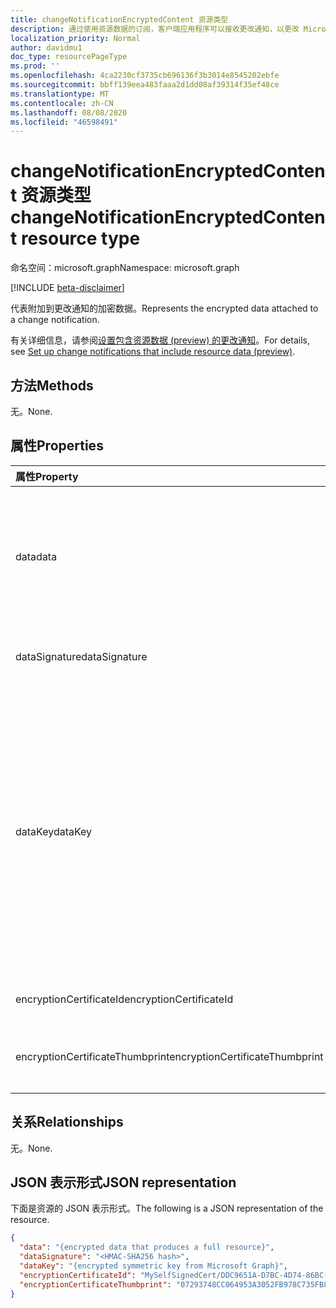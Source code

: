 ```yaml
---
title: changeNotificationEncryptedContent 资源类型
description: 通过使用资源数据的订阅，客户端应用程序可以接收更改通知，以更改 Microsoft Graph 中的数据。 更改通知加密内容代表通知附带的加密数据。
localization_priority: Normal
author: davidmu1
doc_type: resourcePageType
ms.prod: ''
ms.openlocfilehash: 4ca2230cf3735cb696136f3b3014e8545202ebfe
ms.sourcegitcommit: bbff139eea483faaa2d1dd08af39314f35ef48ce
ms.translationtype: MT
ms.contentlocale: zh-CN
ms.lasthandoff: 08/08/2020
ms.locfileid: "46598491"
---
```

# <a name="changenotificationencryptedcontent-resource-type"></a><span data-ttu-id="3d9e1-104">changeNotificationEncryptedContent 资源类型</span><span class="sxs-lookup"><span data-stu-id="3d9e1-104">changeNotificationEncryptedContent resource type</span></span>

<span data-ttu-id="3d9e1-105">命名空间：microsoft.graph</span><span class="sxs-lookup"><span data-stu-id="3d9e1-105">Namespace: microsoft.graph</span></span>

[!INCLUDE [beta-disclaimer](../../includes/beta-disclaimer.md)]

<span data-ttu-id="3d9e1-106">代表附加到更改通知的加密数据。</span><span class="sxs-lookup"><span data-stu-id="3d9e1-106">Represents the encrypted data attached to a change notification.</span></span>

<span data-ttu-id="3d9e1-107">有关详细信息，请参阅[设置包含资源数据 (preview) 的更改通知](/graph/webhooks-with-resource-data.md)。</span><span class="sxs-lookup"><span data-stu-id="3d9e1-107">For details, see [Set up change notifications that include resource data (preview)](/graph/webhooks-with-resource-data.md).</span></span>

## <a name="methods"></a><span data-ttu-id="3d9e1-108">方法</span><span class="sxs-lookup"><span data-stu-id="3d9e1-108">Methods</span></span>

<span data-ttu-id="3d9e1-109">无。</span><span class="sxs-lookup"><span data-stu-id="3d9e1-109">None.</span></span>

## <a name="properties"></a><span data-ttu-id="3d9e1-110">属性</span><span class="sxs-lookup"><span data-stu-id="3d9e1-110">Properties</span></span>

| <span data-ttu-id="3d9e1-111">属性</span><span class="sxs-lookup"><span data-stu-id="3d9e1-111">Property</span></span> | <span data-ttu-id="3d9e1-112">类型</span><span class="sxs-lookup"><span data-stu-id="3d9e1-112">Type</span></span> | <span data-ttu-id="3d9e1-113">说明</span><span class="sxs-lookup"><span data-stu-id="3d9e1-113">Description</span></span> |
|:---------|:-----|:------------|
| <span data-ttu-id="3d9e1-114">data</span><span class="sxs-lookup"><span data-stu-id="3d9e1-114">data</span></span> | <span data-ttu-id="3d9e1-115">string</span><span class="sxs-lookup"><span data-stu-id="3d9e1-115">string</span></span> | <span data-ttu-id="3d9e1-116">以 Base64 编码的加密数据，生成完整的资源 respresented 作为 JSON。</span><span class="sxs-lookup"><span data-stu-id="3d9e1-116">Base64-encoded encrypted data that produces a full resource respresented as JSON.</span></span> <span data-ttu-id="3d9e1-117">数据已使用密码套件的提供进行了加密 `dataKey` `AES/CBC/PKCS5PADDING` 。</span><span class="sxs-lookup"><span data-stu-id="3d9e1-117">The data has been encrypted with the provided `dataKey` using an `AES/CBC/PKCS5PADDING` cipher suite.</span></span> |
| <span data-ttu-id="3d9e1-118">dataSignature</span><span class="sxs-lookup"><span data-stu-id="3d9e1-118">dataSignature</span></span> | <span data-ttu-id="3d9e1-119">string</span><span class="sxs-lookup"><span data-stu-id="3d9e1-119">string</span></span> | <span data-ttu-id="3d9e1-120">用于验证目的的用于数据的 Base64 编码的 HMAC 哈希值。</span><span class="sxs-lookup"><span data-stu-id="3d9e1-120">Base64-encoded HMAC-SHA256 hash of the data for validation purposes.</span></span> |
| <span data-ttu-id="3d9e1-121">dataKey</span><span class="sxs-lookup"><span data-stu-id="3d9e1-121">dataKey</span></span> | <span data-ttu-id="3d9e1-122">string</span><span class="sxs-lookup"><span data-stu-id="3d9e1-122">string</span></span> | <span data-ttu-id="3d9e1-123">由 Microsoft Graph 生成的 Base64 编码的对称密钥，用于加密数据值并生成数据签名。</span><span class="sxs-lookup"><span data-stu-id="3d9e1-123">Base64-encoded symmetric key generated by Microsoft Graph to encrypt the data value and to generate the data signature.</span></span> <span data-ttu-id="3d9e1-124">此密钥使用订阅过程中提供的证书公钥进行加密。</span><span class="sxs-lookup"><span data-stu-id="3d9e1-124">This key is encrypted with the certificate public key that was provided during the subscription.</span></span> <span data-ttu-id="3d9e1-125">必须使用证书私钥对其进行解密，然后才能将其用于解密数据或验证签名。</span><span class="sxs-lookup"><span data-stu-id="3d9e1-125">It must be decrypted with the certificate private key before it can be used to decrypt the data or verify the signature.</span></span> <span data-ttu-id="3d9e1-126">已使用以下密码套件对此项进行了加密： `RSA/ECB/OAEPWithSHA1AndMGF1Padding` 。</span><span class="sxs-lookup"><span data-stu-id="3d9e1-126">This key has been encrypted with the following cipher suite: `RSA/ECB/OAEPWithSHA1AndMGF1Padding`.</span></span> |
| <span data-ttu-id="3d9e1-127">encryptionCertificateId</span><span class="sxs-lookup"><span data-stu-id="3d9e1-127">encryptionCertificateId</span></span> | <span data-ttu-id="3d9e1-128">string</span><span class="sxs-lookup"><span data-stu-id="3d9e1-128">string</span></span> | <span data-ttu-id="3d9e1-129">用于加密的证书的 ID `dataKey` 。</span><span class="sxs-lookup"><span data-stu-id="3d9e1-129">ID of the certificate used to encrypt the `dataKey`.</span></span> |
| <span data-ttu-id="3d9e1-130">encryptionCertificateThumbprint</span><span class="sxs-lookup"><span data-stu-id="3d9e1-130">encryptionCertificateThumbprint</span></span> | <span data-ttu-id="3d9e1-131">string</span><span class="sxs-lookup"><span data-stu-id="3d9e1-131">string</span></span> | <span data-ttu-id="3d9e1-132">用于加密的证书的指纹的十六进制表示形式 `dataKey` 。</span><span class="sxs-lookup"><span data-stu-id="3d9e1-132">Hexadecimal representation of the thumbprint of the certificate used to encrypt the `dataKey`.</span></span> |

## <a name="relationships"></a><span data-ttu-id="3d9e1-133">关系</span><span class="sxs-lookup"><span data-stu-id="3d9e1-133">Relationships</span></span>

<span data-ttu-id="3d9e1-134">无。</span><span class="sxs-lookup"><span data-stu-id="3d9e1-134">None.</span></span>

## <a name="json-representation"></a><span data-ttu-id="3d9e1-135">JSON 表示形式</span><span class="sxs-lookup"><span data-stu-id="3d9e1-135">JSON representation</span></span>

<span data-ttu-id="3d9e1-136">下面是资源的 JSON 表示形式。</span><span class="sxs-lookup"><span data-stu-id="3d9e1-136">The following is a JSON representation of the resource.</span></span>

<!-- {
  "blockType": "resource",
  "optionalProperties": [

  ],
  "@odata.type": "microsoft.graph.changeNotificationEncryptedContent"
}-->

```json
{
  "data": "{encrypted data that produces a full resource}",
  "dataSignature": "<HMAC-SHA256 hash>",
  "dataKey": "{encrypted symmetric key from Microsoft Graph}",
  "encryptionCertificateId": "MySelfSignedCert/DDC9651A-D7BC-4D74-86BC-A8923584B0AB",
  "encryptionCertificateThumbprint": "07293748CC064953A3052FB978C735FB89E61C3D"
}
```

<!-- uuid: 564a955a-4837-424d-b7b8-3c6c33d5176d
2020-05-25 14:57:30 UTC -->
<!--
{
  "type": "#page.annotation",
  "description": "changeNotificationEncryptedConent resource",
  "keywords": "",
  "section": "documentation",
  "tocPath": "",
  "suppressions": []
}
-->
